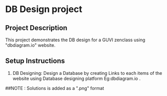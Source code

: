 # DB Design project

## Project Description
This project demonstrates the DB design for a GUVI zenclass using "dbdiagram.io" website.

## Setup Instructions

1. DB Designing:
     Design a Database by creating Links to each items of the website using Database designing platform Eg:dbdiagram.io . 

##NOTE : Solutions is added as a ".png" format
